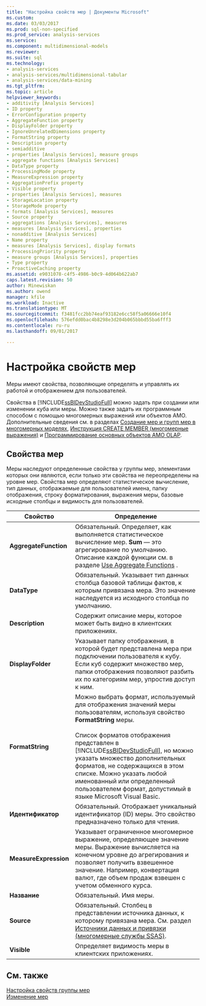 ```yaml
---
title: "Настройка свойств мер | Документы Microsoft"
ms.custom: 
ms.date: 03/03/2017
ms.prod: sql-non-specified
ms.prod_service: analysis-services
ms.service: 
ms.component: multidimensional-models
ms.reviewer: 
ms.suite: sql
ms.technology:
- analysis-services
- analysis-services/multidimensional-tabular
- analysis-services/data-mining
ms.tgt_pltfrm: 
ms.topic: article
helpviewer_keywords:
- additivity [Analysis Services]
- ID property
- ErrorConfiguration property
- AggregateFunction property
- DisplayFolder property
- IgnoreUnrelatedDimensions property
- FormatString property
- Description property
- semiadditive
- properties [Analysis Services], measure groups
- aggregate functions [Analysis Services]
- DataType property
- ProcessingMode property
- MeasureExpression property
- AggregationPrefix property
- Visible property
- properties [Analysis Services], measures
- StorageLocation property
- StorageMode property
- formats [Analysis Services], measures
- Source property
- aggregations [Analysis Services], measures
- measures [Analysis Services], properties
- nonadditive [Analysis Services]
- Name property
- measures [Analysis Services], display formats
- ProcessingPriority property
- measure groups [Analysis Services], properties
- Type property
- ProactiveCaching property
ms.assetid: e9031078-c4f5-4986-b0c9-4d064b622ab7
caps.latest.revision: 50
author: Minewiskan
ms.author: owend
manager: kfile
ms.workload: Inactive
ms.translationtype: MT
ms.sourcegitcommit: f3481fcc2bb74eaf93182e6cc58f5a06666e10f4
ms.openlocfilehash: 576efdd0bac4b8298e3d204b065bbbd55ba6fff3
ms.contentlocale: ru-ru
ms.lasthandoff: 09/01/2017

---
```

# <a name="configure-measure-properties"></a>Настройка свойств мер
  Меры имеют свойства, позволяющие определять и управлять их работой и отображением для пользователей.  
  
 Свойства в [!INCLUDE[ssBIDevStudioFull](../../includes/ssbidevstudiofull-md.md)] можно задать при создании или изменении куба или меры. Можно также задать их программным способом с помощью многомерных выражений или объектов AMO. Дополнительные сведения см. в разделах [Создание мер и групп мер в многомерных моделях](../../analysis-services/multidimensional-models/create-measures-and-measure-groups-in-multidimensional-models.md), [Инструкция CREATE MEMBER (многомерные выражения)](../../mdx/mdx-data-definition-create-member.md) и [Программирование основных объектов AMO OLAP](../../analysis-services/multidimensional-models/analysis-management-objects/programming-amo-olap-basic-objects.md).  
  
## <a name="measure-properties"></a>Свойства мер  
 Меры наследуют определенные свойства у группы мер, элементами которых они являются, если только эти свойства не переопределены на уровне мер. Свойства мер определяют статистическое вычисление, тип данных, отображаемые для пользователей имена, папку отображения, строку форматирования, выражения меры, базовые исходные столбцы и видимость для пользователей.  
  
|Свойство|Определение|  
|--------------|----------------|  
|**AggregateFunction**|Обязательный. Определяет, как выполняется статистическое вычисление мер. **Sum** — это агрегирование по умолчанию. Описание каждой функции см. в разделе [Use Aggregate Functions](../../analysis-services/multidimensional-models/use-aggregate-functions.md) .|  
|**DataType**|Обязательный. Указывает тип данных столбца базовой таблицы фактов, к которым привязана мера. Это значение наследуется из исходного столбца по умолчанию.|  
|**Description**|Содержит описание меры, которое может быть видно в клиентских приложениях.|  
|**DisplayFolder**|Указывает папку отображения, в которой будет представлена мера при подключении пользователя к кубу. Если куб содержит множество мер, папки отображения позволяют разбить их по категориям мер, упростив доступ к ним.|  
|**FormatString**|Можно выбрать формат, используемый для отображения значений меры пользователям, используя свойство **FormatString** меры.<br /><br /> Список форматов отображения представлен в [!INCLUDE[ssBIDevStudioFull](../../includes/ssbidevstudiofull-md.md)], но можно указать множество дополнительных форматов, не содержащихся в этом списке. Можно указать любой именованный или определенный пользователем формат, допустимый в языке Microsoft Visual Basic.|  
|**Идентификатор**|Обязательный. Отображает уникальный идентификатор (ID) меры. Это свойство предназначено только для чтения.|  
|**MeasureExpression**|Указывает ограниченное многомерное выражение, определяющее значение меры. Выражение вычисляется на конечном уровне до агрегирования и позволяет получить взвешенное значение. Например, конвертация валют, где объем продаж взвешен с учетом обменного курса.|  
|**Название**|Обязательный. Имя меры.|  
|**Source**|Обязательный. Столбец в представлении источника данных, к которому привязана мера. См. раздел [Источники данных и привязки (многомерные службы SSAS)](../../analysis-services/multidimensional-models/data-sources-and-bindings-ssas-multidimensional.md).|  
|**Visible**|Определяет видимость меры в клиентских приложениях.|  
  
## <a name="see-also"></a>См. также  
 [Настройка свойств группы мер](../../analysis-services/multidimensional-models/configure-measure-group-properties.md)   
 [Изменение мер](../../analysis-services/lesson-3-1-modifying-measures.md)  
  
  

